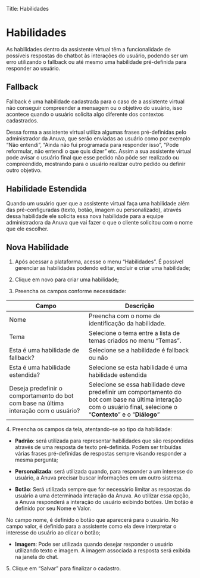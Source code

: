 Title: Habilidades

# Habilidades

As habilidades dentro da assistente virtual têm a funcionalidade de possíveis respostas do chatbot às interações do usuário, podendo ser um erro utilizando o fallback ou até mesmo uma habilidade pré-definida para responder ao usuário.

## Fallback

Fallback é uma habilidade cadastrada para o caso de a assistente virtual não conseguir compreender a mensagem ou o objetivo do usuário, isso acontece quando o usuário solicita algo diferente dos contextos cadastrados.

Dessa forma a assistente virtual utiliza algumas frases pré-definidas pelo administrador da Anuva, que serão enviadas ao usuário como por exemplo “Não entendi”, “Ainda não fui programada para responder isso”, “Pode reformular, não entendi o que quis dizer” etc. Assim a sua assistente virtual pode avisar o usuário final que esse pedido não pôde ser realizado ou compreendido, mostrando para o usuário realizar outro pedido ou definir outro objetivo.

## Habilidade Estendida

Quando um usuário quer que a assistente virtual faça uma habilidade além das pré-configuradas (texto, botão, imagem ou personalizado), através dessa habilidade ele solicita essa nova habilidade para a equipe administradora da Anuva que vai fazer o que o cliente solicitou com o nome que ele escolher.

## Nova Habilidade

1.  Após acessar a plataforma, acesse o menu “Habilidades”. É possível gerenciar as habilidades podendo editar, excluir e criar uma habilidade;

2.  Clique em novo para criar uma habilidade;

3.  Preencha os campos conforme necessidade:

|**Campo**|**Descrição**|
|-|-|
|Nome| Preencha com o nome de identificação da habilidade.|
|Tema| Selecione o tema entre a lista de temas criados no menu “Temas”.|
|Esta é uma habilidade de fallback?| Selecione se a habilidade é fallback ou não|
|Esta é uma habilidade estendida?| Selecione se esta habilidade é uma habilidade estendida |
|Deseja predefinir o comportamento do bot com base na última interação com o usuário? | Selecione se essa habilidade deve predefinir um comportamento do bot com base na última interação com o usuário final, selecione o “**Contexto**” e o “**Diálogo**” |

4\.  Preencha os campos da tela, atentando-se ao tipo da habilidade: 

  - **Padrão**: será utilizada para representar habilidades que são respondidas  através de uma resposta de texto pré-definida. Podem ser  tribuídas várias     frases pré-definidas de respostas sempre visando responder a mesma pergunta;     

  - **Personalizada**: será utilizada quando, para responder a um interesse do     usuário, a Anuva precisar buscar informações em um outro sistema.

  - **Botão**: Será utilizada sempre que for necessário limitar as respostas do usuário a uma determinada interação da Anuva. Ao utilizar essa opção, a Anuva responderá a interação do usuário exibindo botões. Um botão é definido por seu Nome e Valor.

No campo nome, é definido o botão que aparecerá para o usuário. No campo valor, é definido para a assistente como ela deve interpretar o interesse do usuário ao clicar o botão; 

-   **Imagem**: Pode ser utilizada quando desejar responder o usuário utilizando  texto e imagem. A imagem associada a resposta será exibida na janela do chat.

5\.  Clique em “Salvar” para finalizar o cadastro.